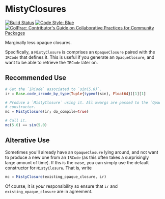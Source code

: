 # MistyClosures

[![Build Status](https://github.com/compintell/MistyClosures.jl/actions/workflows/CI.yml/badge.svg?branch=main)](https://github.com/compintell/MistyClosures.jl/actions/workflows/CI.yml?query=branch%3Amain)
[![Code Style: Blue](https://img.shields.io/badge/code%20style-blue-4495d1.svg)](https://github.com/invenia/BlueStyle)
[![ColPrac: Contributor's Guide on Collaborative Practices for Community Packages](https://img.shields.io/badge/ColPrac-Contributor's%20Guide-blueviolet)](https://github.com/SciML/ColPrac)

Marginally less opaque closures.

Specifically, a `MistyClosure` is comprises an `OpaqueClosure` paired with the `IRCode` that defines it.
This is useful if you generate an `OpaqueClosure`, and want to be able to retrieve the `IRCode` later on.

## Recommended Use

```julia
# Get the `IRCode` associated to `sin(5.0)`.
ir = Base.code_ircode_by_type(Tuple{typeof(sin), Float64})[1][1]

# Produce a `MistyClosure` using it. All kwargs are passed to the `OpaqueClosure`
# constructor.
mc = MistyClosure(ir; do_compile=true)

# Call it.
mc(5.0) == sin(5.0)
```

## Alterative Use

Sometimes you'll already have an `OpaqueClosure` lying around, and not want to produce a new one from an `IRCode` (as this often takes a surprisingly large amount of time).
If ths is the case, you can simply use the default constructor for `MistyClosure`.
That is, write
```julia
mc = MistyClosure(existing_opaque_closure, ir)
```
Of course, it is _your_ responsibility so ensure that `ir` and `existing_opaque_closure` are in agreement.
